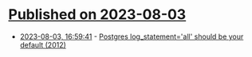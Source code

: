 # [Published on 2023-08-03](index.md)

* [2023-08-03, 16:59:41](https://lobste.rs/s/e6g0fw/postgres_log_statement_all_should_be_your) - [Postgres log_statement='all' should be your default (2012)](https://www.endpointdev.com/blog/2012/06/logstatement-postgres-all-full-logging/)
